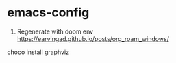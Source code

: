 # emacs-config


1. Regenerate with doom env
https://earvingad.github.io/posts/org_roam_windows/

 choco install graphviz
